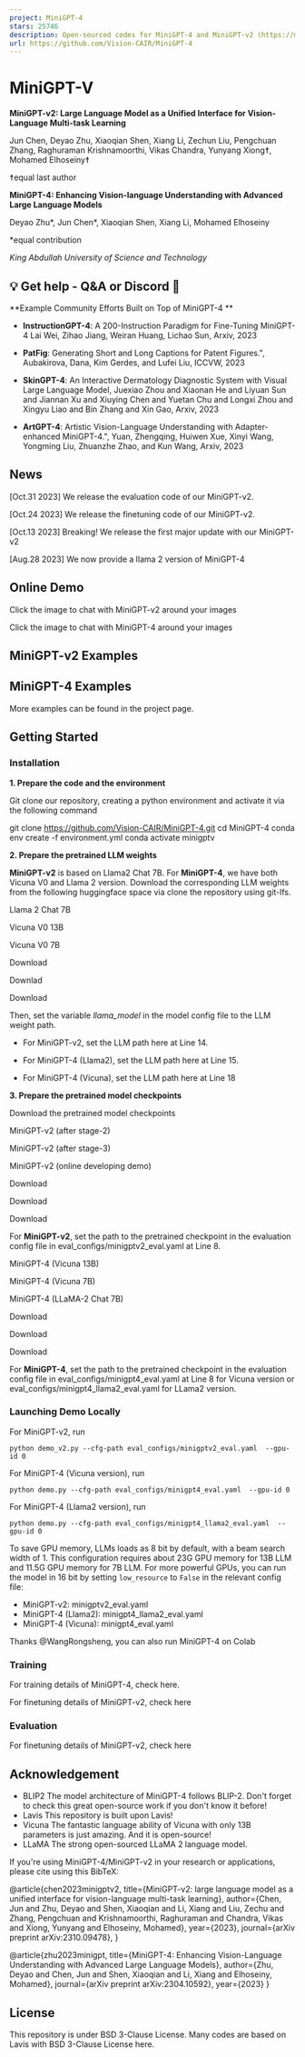 ```yaml
---
project: MiniGPT-4
stars: 25746
description: Open-sourced codes for MiniGPT-4 and MiniGPT-v2 (https://minigpt-4.github.io, https://minigpt-v2.github.io/)
url: https://github.com/Vision-CAIR/MiniGPT-4
---
```


MiniGPT-V
=========

**MiniGPT-v2: Large Language Model as a Unified Interface for Vision-Language Multi-task Learning**

Jun Chen, Deyao Zhu, Xiaoqian Shen, Xiang Li, Zechun Liu, Pengchuan Zhang, Raghuraman Krishnamoorthi, Vikas Chandra, Yunyang Xiong☨, Mohamed Elhoseiny☨

☨equal last author

**MiniGPT-4: Enhancing Vision-language Understanding with Advanced Large Language Models**

Deyao Zhu\*, Jun Chen\*, Xiaoqian Shen, Xiang Li, Mohamed Elhoseiny

\*equal contribution

_King Abdullah University of Science and Technology_

💡 Get help - Q&A or Discord 💬
-------------------------------

\*\*Example Community Efforts Built on Top of MiniGPT-4 \*\*

-   **InstructionGPT-4**: A 200-Instruction Paradigm for Fine-Tuning MiniGPT-4 Lai Wei, Zihao Jiang, Weiran Huang, Lichao Sun, Arxiv, 2023
    
-   **PatFig**: Generating Short and Long Captions for Patent Figures.", Aubakirova, Dana, Kim Gerdes, and Lufei Liu, ICCVW, 2023
    
-   **SkinGPT-4**: An Interactive Dermatology Diagnostic System with Visual Large Language Model, Juexiao Zhou and Xiaonan He and Liyuan Sun and Jiannan Xu and Xiuying Chen and Yuetan Chu and Longxi Zhou and Xingyu Liao and Bin Zhang and Xin Gao, Arxiv, 2023
    
-   **ArtGPT-4**: Artistic Vision-Language Understanding with Adapter-enhanced MiniGPT-4.", Yuan, Zhengqing, Huiwen Xue, Xinyi Wang, Yongming Liu, Zhuanzhe Zhao, and Kun Wang, Arxiv, 2023
    

News
----

\[Oct.31 2023\] We release the evaluation code of our MiniGPT-v2.

\[Oct.24 2023\] We release the finetuning code of our MiniGPT-v2.

\[Oct.13 2023\] Breaking! We release the first major update with our MiniGPT-v2

\[Aug.28 2023\] We now provide a llama 2 version of MiniGPT-4

Online Demo
-----------

Click the image to chat with MiniGPT-v2 around your images

Click the image to chat with MiniGPT-4 around your images

MiniGPT-v2 Examples
-------------------

MiniGPT-4 Examples
------------------

More examples can be found in the project page.

Getting Started
---------------

### Installation

**1\. Prepare the code and the environment**

Git clone our repository, creating a python environment and activate it via the following command

git clone https://github.com/Vision-CAIR/MiniGPT-4.git
cd MiniGPT-4
conda env create -f environment.yml
conda activate minigptv

**2\. Prepare the pretrained LLM weights**

**MiniGPT-v2** is based on Llama2 Chat 7B. For **MiniGPT-4**, we have both Vicuna V0 and Llama 2 version. Download the corresponding LLM weights from the following huggingface space via clone the repository using git-lfs.

Llama 2 Chat 7B

Vicuna V0 13B

Vicuna V0 7B

Download

Downlad

Download

Then, set the variable _llama\_model_ in the model config file to the LLM weight path.

-   For MiniGPT-v2, set the LLM path here at Line 14.
    
-   For MiniGPT-4 (Llama2), set the LLM path here at Line 15.
    
-   For MiniGPT-4 (Vicuna), set the LLM path here at Line 18
    

**3\. Prepare the pretrained model checkpoints**

Download the pretrained model checkpoints

MiniGPT-v2 (after stage-2)

MiniGPT-v2 (after stage-3)

MiniGPT-v2 (online developing demo)

Download

Download

Download

For **MiniGPT-v2**, set the path to the pretrained checkpoint in the evaluation config file in eval\_configs/minigptv2\_eval.yaml at Line 8.

MiniGPT-4 (Vicuna 13B)

MiniGPT-4 (Vicuna 7B)

MiniGPT-4 (LLaMA-2 Chat 7B)

Download

Download

Download

For **MiniGPT-4**, set the path to the pretrained checkpoint in the evaluation config file in eval\_configs/minigpt4\_eval.yaml at Line 8 for Vicuna version or eval\_configs/minigpt4\_llama2\_eval.yaml for LLama2 version.

### Launching Demo Locally

For MiniGPT-v2, run

```
python demo_v2.py --cfg-path eval_configs/minigptv2_eval.yaml  --gpu-id 0
```

For MiniGPT-4 (Vicuna version), run

```
python demo.py --cfg-path eval_configs/minigpt4_eval.yaml  --gpu-id 0
```

For MiniGPT-4 (Llama2 version), run

```
python demo.py --cfg-path eval_configs/minigpt4_llama2_eval.yaml  --gpu-id 0
```

To save GPU memory, LLMs loads as 8 bit by default, with a beam search width of 1. This configuration requires about 23G GPU memory for 13B LLM and 11.5G GPU memory for 7B LLM. For more powerful GPUs, you can run the model in 16 bit by setting `low_resource` to `False` in the relevant config file:

-   MiniGPT-v2: minigptv2\_eval.yaml
-   MiniGPT-4 (Llama2): minigpt4\_llama2\_eval.yaml
-   MiniGPT-4 (Vicuna): minigpt4\_eval.yaml

Thanks @WangRongsheng, you can also run MiniGPT-4 on Colab

### Training

For training details of MiniGPT-4, check here.

For finetuning details of MiniGPT-v2, check here

### Evaluation

For finetuning details of MiniGPT-v2, check here

Acknowledgement
---------------

-   BLIP2 The model architecture of MiniGPT-4 follows BLIP-2. Don't forget to check this great open-source work if you don't know it before!
-   Lavis This repository is built upon Lavis!
-   Vicuna The fantastic language ability of Vicuna with only 13B parameters is just amazing. And it is open-source!
-   LLaMA The strong open-sourced LLaMA 2 language model.

If you're using MiniGPT-4/MiniGPT-v2 in your research or applications, please cite using this BibTeX:

@article{chen2023minigptv2,
      title\={MiniGPT-v2: large language model as a unified interface for vision-language multi-task learning}, 
      author\={Chen, Jun and Zhu, Deyao and Shen, Xiaoqian and Li, Xiang and Liu, Zechu and Zhang, Pengchuan and Krishnamoorthi, Raghuraman and Chandra, Vikas and Xiong, Yunyang and Elhoseiny, Mohamed},
      year\={2023},
      journal\={arXiv preprint arXiv:2310.09478},
}

@article{zhu2023minigpt,
  title\={MiniGPT-4: Enhancing Vision-Language Understanding with Advanced Large Language Models},
  author\={Zhu, Deyao and Chen, Jun and Shen, Xiaoqian and Li, Xiang and Elhoseiny, Mohamed},
  journal\={arXiv preprint arXiv:2304.10592},
  year\={2023}
}

License
-------

This repository is under BSD 3-Clause License. Many codes are based on Lavis with BSD 3-Clause License here.
